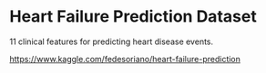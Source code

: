 # Heart Failure Prediction Dataset
11 clinical features for predicting heart disease events.


https://www.kaggle.com/fedesoriano/heart-failure-prediction
